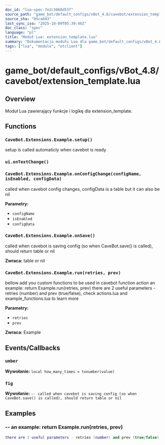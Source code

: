 ```yaml
---
doc_id: "lua-spec-7e2c3868d53f"
source_path: "game_bot/default_configs/vBot_4.8/cavebot/extension_template.lua"
source_sha: "05ca843"
last_sync_iso: "2025-10-09T05:39:46Z"
doc_class: "spec"
language: "pl"
title: "Moduł Lua: extension_template.lua"
summary: "Dokumentacja modułu Lua dla game_bot/default_configs/vBot_4.8/cavebot/extension_template.lua"
tags: ["lua", "module", "otclient"]
---
```


# game_bot/default_configs/vBot_4.8/cavebot/extension_template.lua

## Overview

Moduł Lua zawierający funkcje i logikę dla extension_template.

## Functions

### `CaveBot.Extensions.Example.setup()`

setup is called automaticly when cavebot is ready

### `ui.onTextChange()`

### `CaveBot.Extensions.Example.onConfigChange(configName, isEnabled, configData)`

called when cavebot config changes, configData is a table but it can also be nil

**Parametry:**

- `configName`
- `isEnabled`
- `configData`

### `CaveBot.Extensions.Example.onSave()`

called when cavebot is saving config (so when CaveBot.save() is called), should return table or nil

**Zwraca:** table or nil

### `CaveBot.Extensions.Example.run(retries, prev)`

bellow add you custom functions to be used in cavebot function action an example: return Example.run(retries, prev) there are 2 useful parameters - retries (number) and prev (true/false), check actions.lua and example_functions.lua to learn more

**Parametry:**

- `retries`
- `prev`

**Zwraca:** Example

## Events/Callbacks

### `umber`

**Wywołanie:** `local how_many_times = tonumber(value)`

### `fig`

**Wywołanie:** `-- called when cavebot is saving config (so when CaveBot.save() is called), should return table or nil`

## Examples

### -- an example: return Example.run(retries, prev)

```lua
there are 2 useful parameters - retries (number) and prev (true/false), check actions.lua and example_functions.lua to learn more
```
